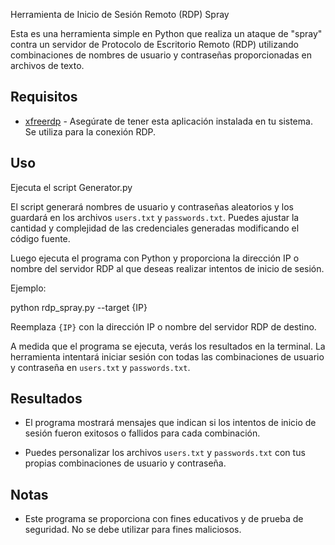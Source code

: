 Herramienta de Inicio de Sesión Remoto (RDP) Spray

Esta es una herramienta simple en Python que realiza un ataque de "spray" contra un servidor de Protocolo de Escritorio Remoto (RDP) utilizando combinaciones de nombres de usuario y contraseñas proporcionadas en archivos de texto.

## Requisitos

- [xfreerdp](https://github.com/FreeRDP/FreeRDP) - Asegúrate de tener esta aplicación instalada en tu sistema. Se utiliza para la conexión RDP.

## Uso

Ejecuta el script Generator.py

El script generará nombres de usuario y contraseñas aleatorios y los guardará en los archivos `users.txt` y `passwords.txt`. Puedes ajustar la cantidad y complejidad de las credenciales generadas modificando el código fuente.

Luego ejecuta el programa con Python y proporciona la dirección IP o nombre del servidor RDP al que deseas realizar intentos de inicio de sesión.

Ejemplo:

python rdp_spray.py --target {IP}

Reemplaza `{IP}` con la dirección IP o nombre del servidor RDP de destino.

A medida que el programa se ejecuta, verás los resultados en la terminal. La herramienta intentará iniciar sesión con todas las combinaciones de usuario y contraseña en `users.txt` y `passwords.txt`.

## Resultados

- El programa mostrará mensajes que indican si los intentos de inicio de sesión fueron exitosos o fallidos para cada combinación.

- Puedes personalizar los archivos `users.txt` y `passwords.txt` con tus propias combinaciones de usuario y contraseña.

## Notas

- Este programa se proporciona con fines educativos y de prueba de seguridad. No se debe utilizar para fines maliciosos.
